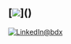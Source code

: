 [![](https://visitor-badge.glitch.me/badge?page_id=najx.visitor-badge")]()
---
<a href="https://www.linkedin.com/in/abdx"><img src="https://img.shields.io/badge/LinkedIn--_.svg?style=social&logo=linkedin" alt="LinkedIn@bdx"></a>
